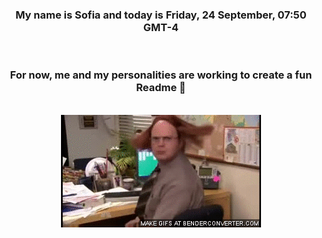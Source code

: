 


<div align="center">
<h3 >My name is Sofia and today is Friday, 24 September, 07:50 GMT-4</h3><br>
<h3 >For now, me and my personalities are working to create a fun Readme 👋
</h3><br>
<img src='img/dwight.gif' alt='working...'/>
</div>
